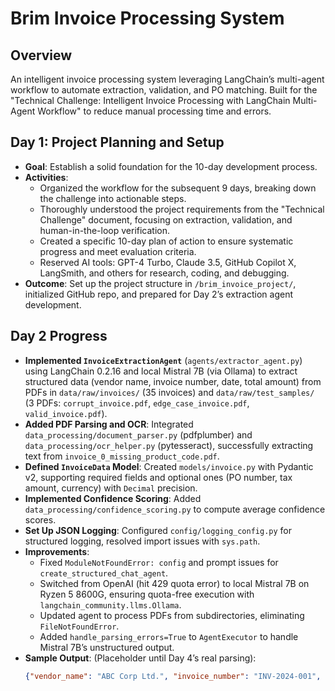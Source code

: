 # Brim Invoice Processing System

## Overview
An intelligent invoice processing system leveraging LangChain’s multi-agent workflow to automate extraction, validation, and PO matching. Built for the "Technical Challenge: Intelligent Invoice Processing with LangChain Multi-Agent Workflow" to reduce manual processing time and errors.

## Day 1: Project Planning and Setup
- **Goal**: Establish a solid foundation for the 10-day development process.
- **Activities**:
  - Organized the workflow for the subsequent 9 days, breaking down the challenge into actionable steps.
  - Thoroughly understood the project requirements from the "Technical Challenge" document, focusing on extraction, validation, and human-in-the-loop verification.
  - Created a specific 10-day plan of action to ensure systematic progress and meet evaluation criteria.
  - Reserved AI tools: GPT-4 Turbo, Claude 3.5, GitHub Copilot X, LangSmith, and others for research, coding, and debugging.
- **Outcome**: Set up the project structure in `/brim_invoice_project/`, initialized GitHub repo, and prepared for Day 2’s extraction agent development.

## Day 2 Progress
- **Implemented `InvoiceExtractionAgent`** (`agents/extractor_agent.py`) using LangChain 0.2.16 and local Mistral 7B (via Ollama) to extract structured data (vendor name, invoice number, date, total amount) from PDFs in `data/raw/invoices/` (35 invoices) and `data/raw/test_samples/` (3 PDFs: `corrupt_invoice.pdf`, `edge_case_invoice.pdf`, `valid_invoice.pdf`).
- **Added PDF Parsing and OCR**: Integrated `data_processing/document_parser.py` (pdfplumber) and `data_processing/ocr_helper.py` (pytesseract), successfully extracting text from `invoice_0_missing_product_code.pdf`.
- **Defined `InvoiceData` Model**: Created `models/invoice.py` with Pydantic v2, supporting required fields and optional ones (PO number, tax amount, currency) with `Decimal` precision.
- **Implemented Confidence Scoring**: Added `data_processing/confidence_scoring.py` to compute average confidence scores.
- **Set Up JSON Logging**: Configured `config/logging_config.py` for structured logging, resolved import issues with `sys.path`.
- **Improvements**:
  - Fixed `ModuleNotFoundError: config` and prompt issues for `create_structured_chat_agent`.
  - Switched from OpenAI (hit 429 quota error) to local Mistral 7B on Ryzen 5 8600G, ensuring quota-free execution with `langchain_community.llms.Ollama`.
  - Updated agent to process PDFs from subdirectories, eliminating `FileNotFoundError`.
  - Added `handle_parsing_errors=True` to `AgentExecutor` to handle Mistral 7B’s unstructured output.
- **Sample Output**: (Placeholder until Day 4’s real parsing):
  ```json
  {"vendor_name": "ABC Corp Ltd.", "invoice_number": "INV-2024-001", "invoice_date": "2024-02-18", "total_amount": "7595.00", "confidence": 0.955}